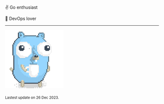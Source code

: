 :v: Go enthusiast

:muscle: DevOps lover

---

![Image alt text](/images/gopher_with_coffee.gif)


<sub>Lastest update on 26 Dec 2023.</sub>
